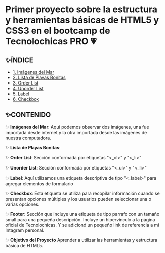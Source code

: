 # Primer proyecto sobre la estructura y herramientas básicas de HTML5 y CSS3 en el bootcamp de Tecnolochicas PRO 💗


## ✨ÍNDICE

* [1. Imágenes del Mar]()
* [2. Lista de Playas Bonitas]()
* [3. Order List]()
* [4. Unorder List]()
* [5. Label]()
* [6. Checkbox]()

## ✨CONTENIDO
✨ **Imágenes del Mar**: Aquí podemos observar dos imágenes, una fue importada desde internet y la otra importada desde las imágenes de nuestra computadora.

✨ **Lista de Playas Bonitas**:

✨ **Order List**: Sección conformada por etiquetas "<_ol>" y "<_li>"
  
✨ **Unorder List**: Sección conformada por etiquetas "<_ul>" y "<_li>"
  
✨ **Label**: Aquí utilizamos una etiqueta descriptiva de tipo "<_label>" para agregar elementos de formulario
  
✨ **Checkbox**: Esta etiqueta se utiliza para recopilar información cuando se presentan opciones múltiples y los usuarios pueden seleccionar una o varias opciones. 
  
✨ **Footer**: Sección que incluye una etiqueta de tipo parrafo con un tamaño small para una pequeña descripción.
  Incluye un hipervínculo a la página oficial de Tecnolochicas.
  Y se adicionó un pequeño link de referencia a mi Intagram personal. 

✨ **Objetivo del Proyecto**
Aprender a utilizar las herramientas y estructura básica de HTML5.


